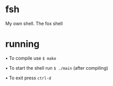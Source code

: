 # fsh
My own shell. The fox shell

# running
• To compile use `$ make`

• To start the shell run `$ ./main` (after compiling)

• To exit press `ctrl-d`
